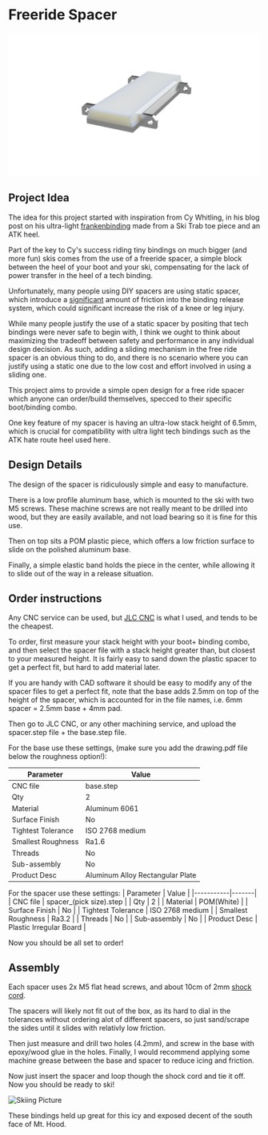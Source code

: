 # Freeride Spacer

![Freeride Spacer](./render.PNG)

## Project Idea

The idea for this project started with inspiration from Cy Whitling,
in his blog post on his ultra-light [frankenbinding](https://www.powder.com/gear/so-you-want-to-mess-around-with-lighter-bindings)
made from a Ski Trab toe piece and an ATK heel.

Part of the key to Cy's success riding tiny bindings on much bigger (and more fun)
skis comes from the use of a freeride spacer, a simple block between the heel of
your boot and your ski, compensating for the lack of power transfer in the heel
of a tech binding.

Unfortunately, many people using DIY spacers are using static spacer, which introduce
a [significant](https://skimo.co/tech-binding-release-testing?srsltid=AfmBOooOls91-jaTQfPzKhw6q6DLAt5qXiUCXFwxqJonGi9njbTX2huG)
amount of friction into the binding release system, which could
significant increase the risk of a knee or leg injury.

While many people justify the use of a static spacer by positing that tech bindings
were never safe to begin with,
I think we ought to think about maximizing the tradeoff between safety and performance
in any individual design decision. As such, adding a sliding mechanism in the
free ride spacer is an obvious thing to do, and there is no scenario where you
can justify using a static one due to the low cost and effort involved in using
a sliding one.

This project aims to provide a simple open design for a free ride spacer which
anyone can order/build themselves, specced to their specific boot/binding combo.

One key feature of my spacer is having an ultra-low stack height of 6.5mm,
which is crucial for compatibility with ultra light tech bindings such
as the ATK hate route heel used here.

## Design Details

The design of the spacer is ridiculously simple and easy to manufacture.

There is a low profile aluminum base, which is mounted to the ski with two
M5 screws. These machine screws are not really meant to be drilled into wood,
but they are easily available, and not load bearing so it is fine for this
use.

Then on top sits a POM plastic piece, which offers a low friction
surface to slide on the polished aluminum base.

Finally, a simple elastic band holds the piece in the center, while allowing it to
slide out of the way in a release situation.

## Order instructions

Any CNC service can be used, but [JLC CNC](https://jlccnc.com/) is what I used, and tends to be the cheapest.

To order, first measure your stack height with your boot+ binding combo, and
then select the spacer file with a stack height greater than,
but closest to your measured height. It is fairly easy to sand down the plastic
spacer to get a perfect fit, but hard to add material later.

If you are handy with CAD software it should be easy to modify any of the spacer
files to get a perfect fit, note that the base adds 2.5mm on top of the height
of the spacer, which is accounted for in the file names, i.e. 6mm spacer = 2.5mm base + 4mm pad.

Then go to JLC CNC, or any other machining service, and upload the spacer.step file + the base.step file.

For the base use these settings, (make sure you add the drawing.pdf file below the roughness option!):

| Parameter | Value |
|-----------|-------|
| CNC file | base.step |
| Qty | 2 |
| Material | Aluminum 6061 |
| Surface Finish | No |
| Tightest Tolerance | ISO 2768 medium |
| Smallest Roughness | Ra1.6 |
| Threads | No |
| Sub-assembly | No |
| Product Desc | Aluminum Alloy Rectangular Plate |


For the spacer use these settings:
| Parameter | Value |
|-----------|-------|
| CNC file | spacer_(pick size).step |
| Qty | 2 |
| Material | POM(White) |
| Surface Finish | No |
| Tightest Tolerance | ISO 2768 medium |
| Smallest Roughness | Ra3.2 |
| Threads | No |
| Sub-assembly | No |
| Product Desc | Plastic Irregular Board |

Now you should be all set to order!

## Assembly

Each spacer uses 2x M5 flat head screws, and about 10cm of 2mm [shock cord](https://www.amazon.com/dp/B088QLQL27?ref=ppx_yo2ov_dt_b_fed_asin_title&th=1).

The spacers will likely not fit out of the box, as its hard to dial in the tolerances without ordering alot of different spacers, so just sand/scrape the sides until it slides with relativly low friction.

Then just measure and drill two holes (4.2mm), and screw in the base with epoxy/wood glue in the holes.
Finally, I would recommend applying some machine grease between the base and spacer to reduce icing and friction.

Now just insert the spacer and loop though the shock cord and tie it off. Now you should be ready to ski!

![Skiing Picture](./ski_photo.jpeg)

These bindings held up great for this icy and exposed decent of the south face of
Mt. Hood.


